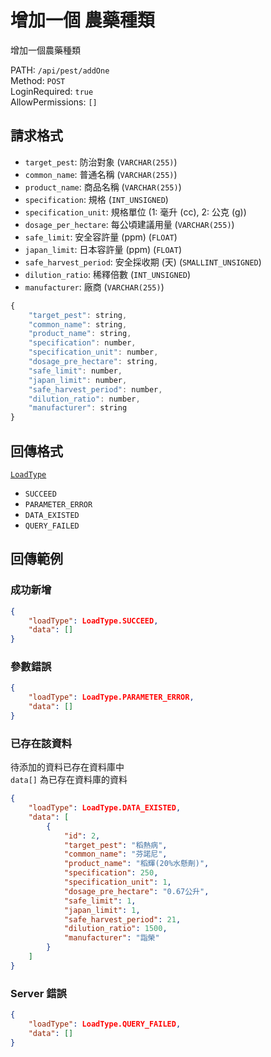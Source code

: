 # 增加一個 農藥種類

增加一個農藥種類

PATH: `/api/pest/addOne`  
Method: `POST`  
LoginRequired: `true`  
AllowPermissions: `[]`  


## 請求格式
* `target_pest`: 防治對象 (`VARCHAR(255)`)
* `common_name`: 普通名稱 (`VARCHAR(255)`)
* `product_name`: 商品名稱 (`VARCHAR(255)`)
* `specification`: 規格 (`INT_UNSIGNED`)
* `specification_unit`: 規格單位  (1: 毫升 (cc), 2: 公克 (g))
* `dosage_per_hectare`: 每公頃建議用量 (`VARCHAR(255)`)
* `safe_limit`: 安全容許量 (ppm) (`FLOAT`)
* `japan_limit`: 日本容許量 (ppm) (`FLOAT`)
* `safe_harvest_period`: 安全採收期 (天) (`SMALLINT_UNSIGNED`)
* `dilution_ratio`: 稀釋倍數 (`INT_UNSIGNED`)
* `manufacturer`: 廠商 (`VARCHAR(255)`)

```js
{
    "target_pest": string,
    "common_name": string,
    "product_name": string,
    "specification": number,
    "specification_unit": number,
    "dosage_pre_hectare": string,
    "safe_limit": number,
    "japan_limit": number,
    "safe_harvest_period": number,
    "dilution_ratio": number,
    "manufacturer": string
}
```


## 回傳格式
[`LoadType`](../../types.md#loadtype)  
* `SUCCEED`
* `PARAMETER_ERROR`
* `DATA_EXISTED`
* `QUERY_FAILED`


## 回傳範例
### 成功新增
```json
{
    "loadType": LoadType.SUCCEED,
    "data": []
}
```

### 參數錯誤
```json
{
    "loadType": LoadType.PARAMETER_ERROR,
    "data": []
}
```

### 已存在該資料  
待添加的資料已存在資料庫中  
`data[]` 為已存在資料庫的資料
```json
{
    "loadType": LoadType.DATA_EXISTED,
    "data": [
        {
            "id": 2,
            "target_pest": "稻熱病",
            "common_name": "芬諾尼",
            "product_name": "稻輝(20%水懸劑)",
            "specification": 250,
            "specification_unit": 1,
            "dosage_pre_hectare": "0.67公升",
            "safe_limit": 1,
            "japan_limit": 1,
            "safe_harvest_period": 21,
            "dilution_ratio": 1500,
            "manufacturer": "詣榮"
        }
    ]
}
```

### Server 錯誤  
```json
{
    "loadType": LoadType.QUERY_FAILED,
    "data": []
}
```
